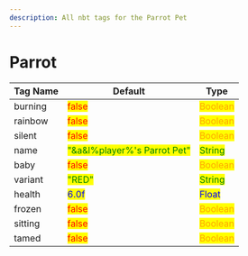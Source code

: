 ```yaml
---
description: All nbt tags for the Parrot Pet
---
```



# Parrot

| Tag Name     | Default                                                            | Type                                         |
| ------------ | ------------------------------------------------------------------ | -------------------------------------------- |
| burning | <mark style="color:red;">false</mark> | <mark style="color:orange;">Boolean</mark> |
| rainbow | <mark style="color:red;">false</mark> | <mark style="color:orange;">Boolean</mark> |
| silent | <mark style="color:red;">false</mark> | <mark style="color:orange;">Boolean</mark> |
| name | <mark style="color:green;">"&a&l%player%'s Parrot Pet"</mark> | <mark style="color:green;">String</mark> |
| baby | <mark style="color:red;">false</mark> | <mark style="color:orange;">Boolean</mark> |
| variant | <mark style="color:green;">"RED"</mark> | <mark style="color:green;">String</mark> |
| health | <mark style="color:blue;">6.0f</mark> | <mark style="color:blue;">Float</mark> |
| frozen | <mark style="color:red;">false</mark> | <mark style="color:orange;">Boolean</mark> |
| sitting | <mark style="color:red;">false</mark> | <mark style="color:orange;">Boolean</mark> |
| tamed | <mark style="color:red;">false</mark> | <mark style="color:orange;">Boolean</mark> |
